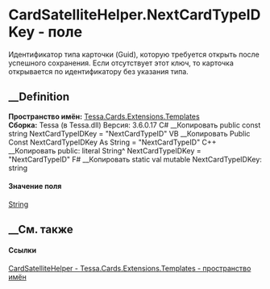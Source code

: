 # CardSatelliteHelper.NextCardTypeIDKey - поле
Идентификатор типа карточки (Guid), которую требуется открыть после успешного
сохранения. Если отсутствует этот ключ, то карточка открывается по
идентификатору без указания типа.
## __Definition
 **Пространство имён:**
[Tessa.Cards.Extensions.Templates](N_Tessa_Cards_Extensions_Templates.htm)  
 **Сборка:** Tessa (в Tessa.dll) Версия: 3.6.0.17
C# __Копировать
     public const string NextCardTypeIDKey = "NextCardTypeID"
VB __Копировать
     Public Const NextCardTypeIDKey As String = "NextCardTypeID"
C++ __Копировать
     public:
    literal String^ NextCardTypeIDKey = "NextCardTypeID"
F# __Копировать
     static val mutable NextCardTypeIDKey: string
#### Значение поля
[String](https://learn.microsoft.com/dotnet/api/system.string)
##  __См. также
#### Ссылки
[CardSatelliteHelper -
](T_Tessa_Cards_Extensions_Templates_CardSatelliteHelper.htm)
[Tessa.Cards.Extensions.Templates - пространство
имён](N_Tessa_Cards_Extensions_Templates.htm)
